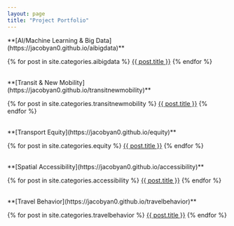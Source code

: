 ```yaml
---
layout: page
title: "Project Portfolio"
---
```

 
<article>
**[AI/Machine Learning & Big Data](https://jacobyan0.github.io/aibigdata)**

{% for post in site.categories.aibigdata %}
  <a href="{{ post.url | relative_url }}">{{ post.title }}</a>
{% endfor %}
</article>

<br>

<article>
**[Transit & New Mobility](https://jacobyan0.github.io/transitnewmobility)**

{% for post in site.categories.transitnewmobility %}
  <a href="{{ post.url | relative_url }}">{{ post.title }}</a>
{% endfor %}
</article>

<br>

<article>
**[Transport Equity](https://jacobyan0.github.io/equity)**

{% for post in site.categories.equity %}
  <a href="{{ post.url | relative_url }}">{{ post.title }}</a>
{% endfor %}
</article>

<br>

<article>
**[Spatial Accessibility](https://jacobyan0.github.io/accessibility)**

{% for post in site.categories.accessibility %}
  <a href="{{ post.url | relative_url }}">{{ post.title }}</a>
{% endfor %}
</article>

<br>

<article>
**[Travel Behavior](https://jacobyan0.github.io/travelbehavior)**

{% for post in site.categories.travelbehavior %}
  <a href="{{ post.url | relative_url }}">{{ post.title }}</a>
{% endfor %}
</article>
